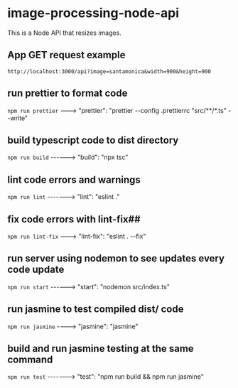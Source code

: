 # image-processing-node-api #
This is a Node API that resizes images.


## App GET request example ##
`http://localhost:3000/api?image=santamonica&width=900&height=900`

## run prettier to format code ##
`npm run prettier` ---> "prettier": "prettier --config .prettierrc \"src/**/*.ts\" --write"

## build typescript code to dist directory ##
`npm run build` ------> "build": "npx tsc"

## lint code errors and warnings ##
`npm run lint` -------> "lint": "eslint ."

## fix code errors with lint-fix##
`npm run lint-fix` ---> "lint-fix": "eslint . --fix"

## run server using nodemon to see updates every code update ##
`npm run start` ------> "start": "nodemon src/index.ts"

## run jasmine to test compiled dist/ code ##
`npm run jasmine` ----> "jasmine": "jasmine"

## build and run jasmine testing at the same command ##
`npm run test` -------> "test": "npm run build && npm run jasmine"